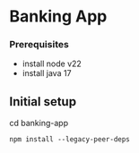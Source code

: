 # Banking App

### Prerequisites

- install node v22
- install java 17

## Initial setup

cd banking-app
```
npm install --legacy-peer-deps
```
